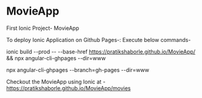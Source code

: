 # MovieApp
First Ionic Project- MovieApp

To deploy Ionic Application on Github Pages-:
Execute below commands-

ionic build --prod -- --base-href https://pratikshaborle.github.io/MovieApp/ && npx angular-cli-ghpages --dir=www

npx angular-cli-ghpages --branch=gh-pages --dir=www

Checkout the MovieApp using Ionic at - https://pratikshaborle.github.io/MovieApp/movies
